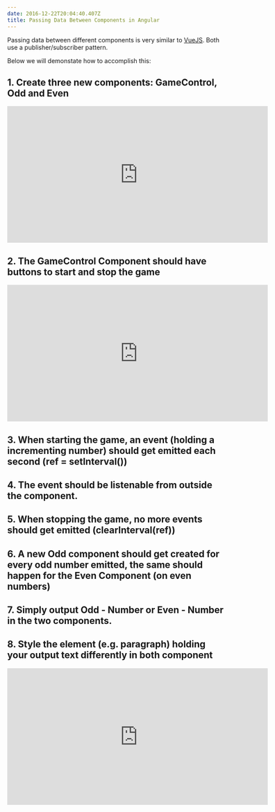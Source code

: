 ```yaml
---
date: 2016-12-22T20:04:40.407Z
title: Passing Data Between Components in Angular
---
```

Passing data between different components is very similar to <a href="http://www.moodley.ca/post/how-components-communicate-in-vuejs/">VueJS</a>. 
Both use a publisher/subscriber pattern.  

Below we will demonstate how to accomplish this:
 
  <h2>1. Create three new components: GameControl, Odd and Even</h2>  
  <iframe width="600" height="315" src="https://stackblitz.com/edit/angular-k2qeaz?embed=1&file=src/app/game-control/game-control.component.ts&view=editor" frameborder="0" allow="autoplay; encrypted-media" allowfullscreen></iframe>
  <h2>2. The GameControl Component should have buttons to start and stop the game</h2>
    <iframe width="600" height="315" src="https://stackblitz.com/edit/angular-k2qeaz?embed=1&file=src/app/game-control/game-control.component.html&view=editor" frameborder="0" allow="autoplay; encrypted-media" allowfullscreen></iframe>
  <h2>3. When starting the game, an event (holding a incrementing number) should get emitted each second (ref = setInterval())</h2>
  <h2>4. The event should be listenable from outside the component.</h2>
  <h2>5. When stopping the game, no more events should get emitted (clearInterval(ref))</h2>
  <h2>6. A new Odd component should get created for every odd number emitted, the same should happen for the Even Component (on even numbers)</h2>
  <h2>7. Simply output Odd - Number or Even - Number in the two components.</h2>
  <h2>8. Style the element (e.g. paragraph) holding your output text differently in both component</h2>
  
<iframe width="600" height="315" src="https://stackblitz.com/edit/angular-k2qeaz?embed=1&file=src/index.html" frameborder="0" allow="autoplay; encrypted-media" allowfullscreen></iframe>

